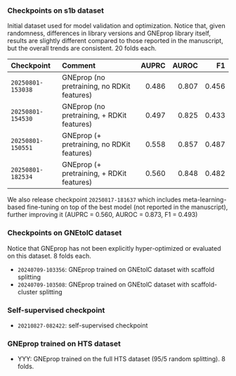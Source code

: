 ### Checkpoints on s1b dataset

Initial dataset used for model validation and optimization.
Notice that, given randomness, differences in library versions and GNEprop library itself,
results are slightly different compared to those reported in the manuscript, but the overall trends
are consistent. 20 folds each.

| Checkpoint      | Comment                                   | AUPRC | AUROC |   F1 |
| :-------------- | :---------------------------------------- | ----: | ----: | ---: |
| `20250801-153038` | GNEprop (no pretraining, no RDKit features)        | 0.486 | 0.807 | 0.456 |
| `20250801-154530` | GNEprop (no pretraining, + RDKit features)         | 0.497 | 0.825 | 0.433 |
| `20250801-150551` | GNEprop (+ pretraining, no RDKit features)         | 0.558 | 0.857 | 0.487 |
| `20250801-182534` | GNEprop (+ pretraining, + RDKit features)          | 0.560 | 0.848 | 0.482 |

We also release checkpoint `20250817-181637` which includes meta-learning-based fine-tuning on top of the
best model (not reported in the manuscript), further improving it (AUPRC = 0.560, AUROC = 0.873, F1 = 0.493)

### Checkpoints on GNEtolC dataset

Notice that GNEprop has not been explicitly hyper-optimized or evaluated on this dataset. 8 folds each.

* `20240709-103356`: GNEprop trained on GNEtolC dataset with scaffold splitting
* `20240709-103508`: GNEprop trained on GNEtolC dataset with scaffold-cluster splitting

### Self-supervised checkpoint
* `20210827-082422`: self-supervised checkpoint

### GNEprop trained on HTS dataset
* YYY: GNEprop trained on the full HTS dataset (95/5 random splitting). 8 folds.